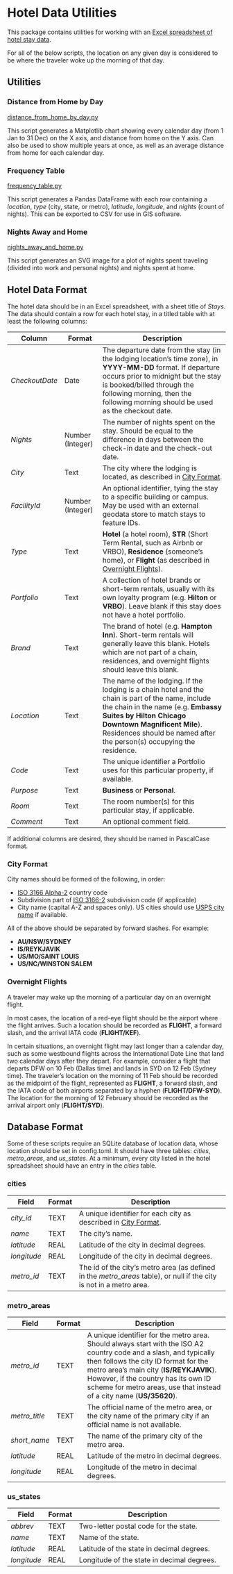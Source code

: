 # Hotel Data Utilities

This package contains utilities for working with an [Excel spreadsheet of hotel stay data](#hotel-data-format).

For all of the below scripts, the location on any given day is considered to be where the traveler woke up the morning of that day.

## Utilities

### Distance from Home by Day

[distance_from_home_by_day.py](distance_from_home_by_day.py)

This script generates a Matplotlib chart showing every calendar day (from 1 Jan to 31 Dec) on the X axis, and distance from home on the Y axis. Can also be used to show multiple years at once, as well as an average distance from home for each calendar day.

### Frequency Table

[frequency_table.py](frequency_table.py)

This script generates a Pandas DataFrame with each row containing a *location*, *type* (city, state, or metro), *latitude*, *longitude*, and *nights* (count of nights). This can be exported to CSV for use in GIS software.

### Nights Away and Home

[nights_away_and_home.py](nights_away_and_home.py)

This script generates an SVG image for a plot of nights spent traveling (divided into work and personal nights) and nights spent at home.

## Hotel Data Format

The hotel data should be in an Excel spreadsheet, with a sheet title of *Stays*. The data should contain a row for each hotel stay, in a titled table with at least the following columns:

| Column | Format | Description |
|--------|--------|-------------|
| *CheckoutDate* | Date | The departure date from the stay (in the lodging location’s time zone), in **YYYY-MM-DD** format. If departure occurs prior to midnight but the stay is booked/billed through the following morning, then the following morning should be used as the checkout date. |
| *Nights* | Number (Integer) | The number of nights spent on the stay. Should be equal to the difference in days between the check-in date and the check-out date. |
| *City* | Text | The city where the lodging is located, as described in [City Format](#city-format). |
| *FacilityId* | Number (Integer) | An optional identifier, tying the stay to a specific building or campus. May be used with an external geodata store to match stays to feature IDs. |
| *Type* | Text | **Hotel** (a hotel room), **STR** (Short Term Rental, such as Airbnb or VRBO), **Residence** (someone’s home), or **Flight** (as described in [Overnight Flights](#overnight-flights)).
| *Portfolio* | Text | A collection of hotel brands or short-term rentals, usually with its own loyalty program (e.g. **Hilton** or **VRBO**). Leave blank if this stay does not have a hotel portfolio. |
| *Brand* | Text | The brand of hotel (e.g. **Hampton Inn**). Short-term rentals will generally leave this blank. Hotels which are not part of a chain, residences, and overnight flights should leave this blank. |
| *Location* | Text | The name of the lodging. If the lodging is a chain hotel and the chain is part of the name, include the chain in the name (e.g. **Embassy Suites by Hilton Chicago Downtown Magnificent Mile**). Residences should be named after the person(s) occupying the residence. |
| *Code* | Text | The unique identifier a Portfolio uses for this particular property, if available. |
| *Purpose* | Text | **Business** or **Personal**. |
| *Room* | Text | The room number(s) for this particular stay, if applicable. |
| *Comment* | Text | An optional comment field. |

If additional columns are desired, they should be named in PascalCase format.

### City Format

City names should be formed of the following, in order:

- [ISO 3166 Alpha-2](https://www.iso.org/obp/ui/#search) country code
- Subdivision part of [ISO 3166-2](https://en.wikipedia.org/wiki/ISO_3166-2) subdivision code (if applicable)
- City name (capital A-Z and spaces only). US cities should use [USPS city name](https://tools.usps.com/zip-code-lookup.htm) if available.

All of the above should be separated by forward slashes. For example:

- **AU/NSW/SYDNEY**
- **IS/REYKJAVIK**
- **US/MO/SAINT LOUIS**
- **US/NC/WINSTON SALEM**

### Overnight Flights

A traveler may wake up the morning of a particular day on an overnight flight.

In most cases, the location of a red-eye flight should be the airport where the flight arrives. Such a location should be recorded as **FLIGHT**, a forward slash, and the arrival IATA code (**FLIGHT/KEF**).

In certain situations, an overnight flight may last longer than a calendar day, such as some westbound flights across the International Date Line that land two calendar days after they depart. For example, consider a flight that departs DFW on 10 Feb (Dallas time) and lands in SYD on 12 Feb (Sydney time). The traveler’s location on the morning of 11 Feb should be recorded as the midpoint of the flight, represented as **FLIGHT**, a forward slash, and the IATA code of both airports separated by a hyphen (**FLIGHT/DFW-SYD**). The location for the morning of 12 February should be recorded as the arrival airport only (**FLIGHT/SYD**).

## Database Format

Some of these scripts require an SQLite database of location data, whose location should be set in config.toml. It should have three tables: *cities*, *metro_areas*, and *us_states*. At a minimum, every city listed in the hotel spreadsheet should have an entry in the *cities* table.

### cities

| Field | Format | Description |
|-------|--------|-------------|
| *city_id* | TEXT | A unique identifier for each city as described in [City Format](#city-format). |
| *name* | TEXT | The city’s name. |
| *latitude* | REAL | Latitude of the city in decimal degrees. |
| *longitude* | REAL | Longitude of the city in decimal degrees. |
| *metro_id* | TEXT | The id of the city’s metro area (as defined in the *metro_areas* table), or null if the city is not in a metro area. |

### metro_areas

| Field | Format | Description |
|-------|--------|-------------|
| *metro_id* | TEXT | A unique identifier for the metro area. Should always start with the ISO A2 country code and a slash, and typically then follows the city ID format for the metro area’s main city (**IS/REYKJAVIK**). However, if the country has its own ID scheme for metro areas, use that instead of a city name (**US/35620**). |
| *metro_title* | TEXT | The official name of the metro area, or the city name of the primary city if an official name is not available. |
| *short_name* | TEXT | The name of the primary city of the metro area. |
| *latitude* | REAL | Latitude of the metro in decimal degrees. |
| *longitude* | REAL | Longitude of the metro in decimal degrees. |

### us_states

| Field | Format | Description |
|-------|--------|-------------|
| *abbrev* | TEXT | Two-letter postal code for the state. |
| *name* | TEXT | Name of the state. |
| *latitude* | REAL | Latitude of the state in decimal degrees. |
| *longitude* | REAL | Longitude of the state in decimal degrees. |